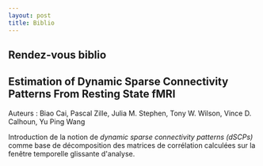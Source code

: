 ```yaml
---
layout: post
title: Biblio
---
```



## Rendez-vous biblio

## Estimation of Dynamic Sparse Connectivity Patterns From Resting State fMRI 
Auteurs : Biao Cai, Pascal Zille, Julia M. Stephen, Tony W. Wilson, Vince D. Calhoun, Yu Ping Wang


Introduction de la notion de *dynamic sparse connectivity patterns (dSCPs)* comme base de décomposition des matrices de corrélation calculées sur la fenêtre temporelle glissante d'analyse. 

